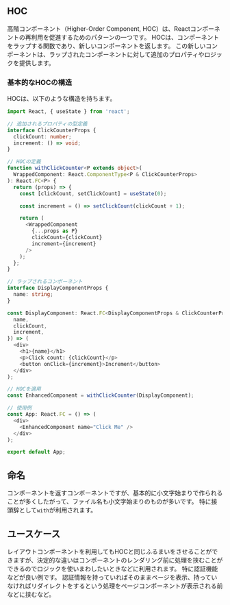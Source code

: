 ## HOC

高階コンポーネント（Higher-Order Component, HOC）は、Reactコンポーネントの再利用を促進するためのパターンの一つです。
HOCは、コンポーネントをラップする関数であり、新しいコンポーネントを返します。
この新しいコンポーネントは、ラップされたコンポーネントに対して追加のプロパティやロジックを提供します。

### 基本的なHOCの構造

HOCは、以下のような構造を持ちます。

```typescript
import React, { useState } from 'react';

// 追加されるプロパティの型定義
interface ClickCounterProps {
  clickCount: number;
  increment: () => void;
}

// HOCの定義
function withClickCounter<P extends object>(
  WrappedComponent: React.ComponentType<P & ClickCounterProps>
): React.FC<P> {
  return (props) => {
    const [clickCount, setClickCount] = useState(0);

    const increment = () => setClickCount(clickCount + 1);

    return (
      <WrappedComponent
        {...props as P}
        clickCount={clickCount}
        increment={increment}
      />
    );
  };
}

// ラップされるコンポーネント
interface DisplayComponentProps {
  name: string;
}

const DisplayComponent: React.FC<DisplayComponentProps & ClickCounterProps> = ({
  name,
  clickCount,
  increment,
}) => (
  <div>
    <h1>{name}</h1>
    <p>Click count: {clickCount}</p>
    <button onClick={increment}>Increment</button>
  </div>
);

// HOCを適用
const EnhancedComponent = withClickCounter(DisplayComponent);

// 使用例
const App: React.FC = () => (
  <div>
    <EnhancedComponent name="Click Me" />
  </div>
);

export default App;

```

## 命名

コンポーネントを返すコンポーネントですが、基本的に小文字始まりで作られることが多くしたがって、ファイル名も小文字始まりのものが多いです。
特に接頭辞として`with`が利用されます。


## ユースケース

レイアウトコンポーネントを利用してもHOCと同じふるまいをさせることができますが、決定的な違いはコンポーネントのレンダリング前に処理を挟むことができるのでロジックを使いまわしたいときなどに利用されます。
特に認証機能などが良い例です。
認証情報を持っていればそのままページを表示、持っていなければリダイレクトをするという処理をページコンポーネントが表示される前などに挟むなど。